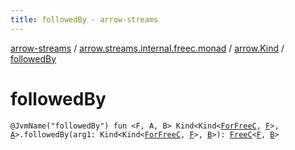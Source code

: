 ```yaml
---
title: followedBy - arrow-streams
---
```


[arrow-streams](../../index.html) / [arrow.streams.internal.freec.monad](../index.html) / [arrow.Kind](index.html) / [followedBy](./followed-by.html)

# followedBy

`@JvmName("followedBy") fun <F, A, B> Kind<Kind<`[`ForFreeC`](../../arrow.streams.internal/-for-free-c.html)`, `[`F`](followed-by.html#F)`>, `[`A`](followed-by.html#A)`>.followedBy(arg1: Kind<Kind<`[`ForFreeC`](../../arrow.streams.internal/-for-free-c.html)`, `[`F`](followed-by.html#F)`>, `[`B`](followed-by.html#B)`>): `[`FreeC`](../../arrow.streams.internal/-free-c/index.html)`<`[`F`](followed-by.html#F)`, `[`B`](followed-by.html#B)`>`